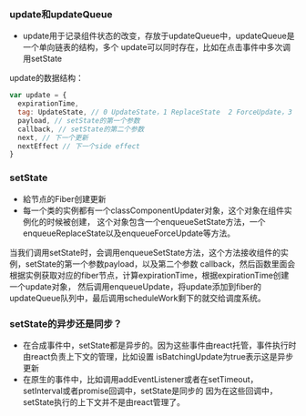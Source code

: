 ### update和updateQueue
- update用于记录组件状态的改变，存放于updateQueue中，updateQueue是一个单向链表的结构，多个
update可以同时存在，比如在点击事件中多次调用setState

update的数据结构：
```javascript
var update = {
  expirationTime,
  tag: UpdateState, // 0 UpdateState，1 ReplaceState  2 ForceUpdate，3 CaptureUpdate
  payload, // setState的第一个参数
  callback, // setState的第二个参数
  next, // 下一个更新
  nextEffect // 下一个side effect
}
```

### setState
- 給节点的Fiber创建更新
- 每一个类的实例都有一个classComponentUpdater对象，这个对象在组件实例化的时候被创建，
这个对象包含一个enqueueSetState方法，一个enqueueReplaceState以及enqueueForceUpdate等方法。

当我们调用setState时，会调用enqueueSetState方法，这个方法接收组件的实例，setState的第一个参数payload，以及第二个参数
callback，然后函数里面会根据实例获取对应的fiber节点，计算expirationTime，根据expirationTime创建一个update对象，
然后调用enqueueUpdate，将update添加到fiber的updateQueue队列中，最后调用scheduleWork剩下的就交给调度系统。


### setState的异步还是同步？
- 在合成事件中，setState都是异步的。因为这些事件由react托管，事件执行时由react负责上下文的管理，比如设置
  isBatchingUpdate为true表示这是异步更新
- 在原生的事件中，比如调用addEventListener或者在setTimeout，setInterval或者promise回调中，setState是同步的
  因为在这些回调中，setState执行的上下文并不是由react管理了。
